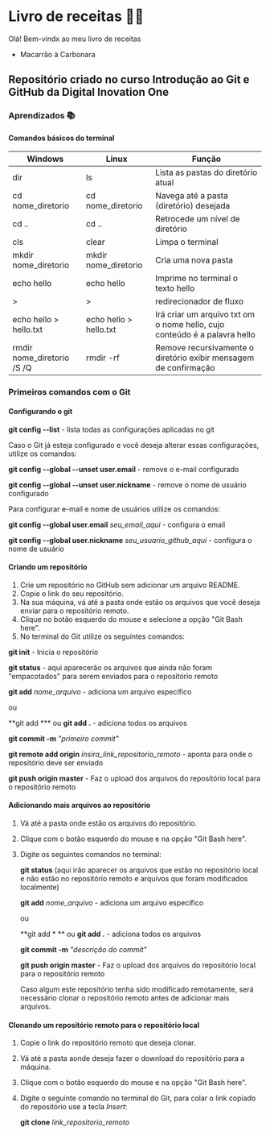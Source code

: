 # Livro de receitas :woman_cook:

Olá! Bem-vindx ao meu livro de receitas

- Macarrão à Carbonara



## Repositório criado no curso Introdução ao Git e GitHub da Digital Inovation One

### Aprendizados :books:

#### Comandos básicos do terminal

| Windows                    | Linux                  | Função                                                       |
| -------------------------- | ---------------------- | ------------------------------------------------------------ |
| dir                        | ls                     | Lista as pastas do diretório atual                           |
| cd nome_diretorio          | cd nome_diretorio      | Navega até a pasta (diretório) desejada                      |
| cd ..                      | cd ..                  | Retrocede um nível de diretório                              |
| cls                        | clear                  | Limpa o terminal                                             |
| mkdir nome_diretorio       | mkdir nome_diretorio   | Cria uma nova pasta                                          |
| echo hello                 | echo hello             | Imprime no terminal o texto hello                            |
| >                          | >                      | redirecionador de fluxo                                      |
| echo hello > hello.txt     | echo hello > hello.txt | Irá criar um arquivo txt om o nome hello, cujo conteúdo é a palavra hello |
| rmdir nome_diretorio /S /Q | rmdir -rf              | Remove recursivamente o diretório exibir mensagem de confirmação |



### Primeiros comandos com o Git

#### Configurando o git

**git config --list** - lista todas as configurações aplicadas no git

Caso o Git já esteja configurado e você deseja alterar essas configurações, utilize os comandos:

**git config --global --unset user.email** - remove o e-mail configurado

**git config --global --unset user.nickname** - remove o nome de usuário configurado

Para configurar e-mail e nome de usuários utilize os comandos:

**git config --global user.email** _seu_email_aqui_ - configura o email 

**git config --global user.nickname** _seu_usuario_github_aqui_ - configura o nome de usuário



#### Criando um repositório

1. Crie um repositório no GitHub sem adicionar um arquivo README.
2. Copie o link do seu repositório.
3. Na sua máquina, vá até a pasta onde estão os arquivos que você deseja enviar para o repositório remoto.
4. Clique no botão esquerdo do mouse e selecione a opção "Git Bash here".
5. No terminal do Git utilize os seguintes comandos:

**git init** - Inicia o repositório

**git status** - aqui aparecerão os arquivos que ainda não foram "empacotados" para serem enviados para o repositório remoto

**git add** _nome_arquivo_ - adiciona um arquivo específico

ou

**git add ***  ou **git add .** - adiciona todos os arquivos

**git commit -m** _"primeiro commit"_

**git remote add origin** _insira_link_repositorio_remoto_ - aponta para onde o repositório deve ser enviado

**git push origin master** - Faz o upload dos arquivos do repositório local para o repositório remoto



#### Adicionando mais arquivos ao repositório

1. Vá até a pasta onde estão os arquivos do repositório.

2. Clique com o botão esquerdo do mouse e na opção "Git Bash here".

3. Digite os seguintes comandos no terminal:

   **git status** (aqui irão aparecer os arquivos que estão no repositório local e não estão no repositório remoto e arquivos que foram modificados localmente)

   **git add** _nome_arquivo_ - adiciona um arquivo específico

   ou

   **git add * ** ou **git add .** - adiciona todos os arquivos

   **git commit -m** _"descrição do commit"_

   **git push origin master** - Faz o upload dos arquivos do repositório local para o repositório remoto

   Caso algum este repositório tenha sido modificado remotamente, será necessário clonar o repositório remoto antes de adicionar mais arquivos.

   

#### Clonando um repositório remoto para o repositório local

1. Copie o link do repositório remoto que deseja clonar.

2. Vá até a pasta aonde deseja fazer o download do repositório para a máquina.

3. Clique com o botão esquerdo do mouse e na opção "Git Bash here".

4. Digite o seguinte comando no terminal do Git, para colar o link copiado do repositório use a tecla _Insert_:

   **git clone** _link_repositorio_remoto_ 





